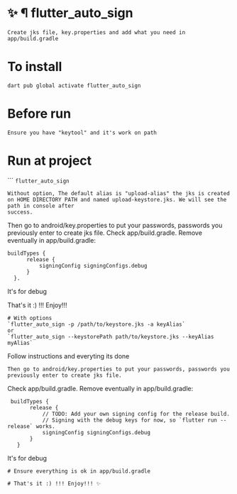 # ✨ ¶ flutter_auto_sign

```Create jks file, key.properties and add what you need in app/build.gradle```

# To install
`dart pub global activate flutter_auto_sign`

# Before run
```Ensure you have "keytool" and it's work on path```

# Run at project
 ```
 `flutter_auto_sign`
 ```
 Without option, The default alias is "upload-alias" the jks is created on HOME DIRECTORY PATH and named upload-keystore.jks. We will see the path in console after 
 success.
 ```
 Then go to android/key.properties to put your passwords, passwords you previously enter to create jks file.
 Check app/build.gradle. Remove eventually in app/build.gradle:
  ```
  buildTypes {
        release {
            signingConfig signingConfigs.debug
        }
    }.
 ```
  It's for debug

That's it :) !!! Enjoy!!!
``` 
# With options
`flutter_auto_sign -p /path/to/keystore.jks -a keyAlias`
or
`flutter_auto_sign --keystorePath path/to/keystore.jks --keyAlias myAlias`

```
Follow instructions and everyting its done
```
Then go to android/key.properties to put your passwords, passwords you previously enter to create jks file.
```
 Check app/build.gradle. Remove eventually in app/build.gradle:
 ```
  buildTypes {
        release {
            // TODO: Add your own signing config for the release build.
            // Signing with the debug keys for now, so `flutter run --release` works.
            signingConfig signingConfigs.debug
        }
    }
```
  It's for debug
  ```
# Ensure everything is ok in app/build.gradle

# That's it :) !!! Enjoy!!! ✨ 


 
